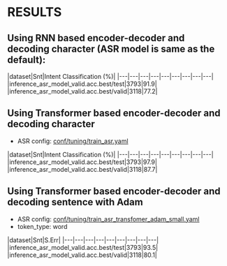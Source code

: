 <!-- Generated by ./scripts/utils/show_asr_result.sh -->
# RESULTS

## Using RNN based encoder-decoder and decoding character (ASR model is same as the default):

|dataset|Snt|Intent Classification (%)|
|---|---|---|---|---|---|---|---|---|
|inference_asr_model_valid.acc.best/test|3793|91.9|
|inference_asr_model_valid.acc.best/valid|3118|77.2|

## Using Transformer based encoder-decoder and decoding character 

- ASR config: [conf/tuning/train_asr.yaml](conf/train_asr.yaml)

|dataset|Snt|Intent Classification (%)|
|---|---|---|---|---|---|---|---|---|
|inference_asr_model_valid.acc.best/test|3793|97.9|
|inference_asr_model_valid.acc.best/valid|3118|87.7|

## Using Transformer based encoder-decoder and decoding sentence with Adam 
- ASR config: [conf/tuning/train_asr_transfomer_adam_small.yaml](conf/tuning/train_asr_transfomer_adam_small.yaml)
- token_type: word

|dataset|Snt|S.Err|
|---|---|---|---|---|---|---|---|---|
|inference_asr_model_valid.acc.best/test|3793|93.5|
|inference_asr_model_valid.acc.best/valid|3118|80.1|


